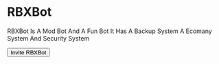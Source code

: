 # RBXBot


RBXBot Is A Mod Bot And A Fun Bot
It Has A Backup System A Ecomany System And Security System

<form action="dsc.gg/rbxbot">
    <input type="submit" value="Invite RBXBot" />
</form>
